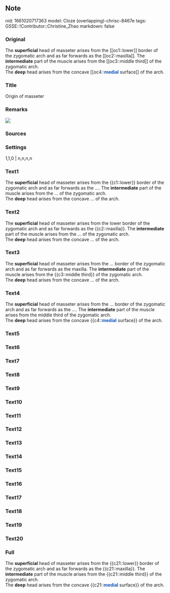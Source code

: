 ## Note
nid: 1661020717363
model: Cloze (overlapping)-chrisc-8467e
tags: GSSE::!Contributor::Christine_Zhao
markdown: false

### Original
<div>
  <div>
    <div>
      <div>
        The <b>superficial</b> head of masseter arises from the
        [[oc1::lower]] border of the zygomatic arch and as far
        forwards as the [[oc2::maxilla]]. The <b>intermediate</b>
        part of the muscle arises from the [[oc3::middle third]] of
        the zygomatic arch.
      </div>
      <div>
        The <b>deep</b> head arises from the concave
[[oc4::<span style="font-weight: bold; color: rgb(15, 82, 
         186);">medial</span> surface]] of the arch.
      </div>
    </div>
  </div>
</div>

### Title
Origin of masseter

### Remarks
<img src="Screen%20Shot%202021-07-29%20at%209.06.43%20pm.png">

### Sources


### Settings
1,1,0 | n,n,n,n

### Text1
<div>
  <div>
    <div>
      <div>
        The <b>superficial</b> head of masseter arises from the
        {{c1::lower}} border of the zygomatic arch and as far
        forwards as the .... The <b>intermediate</b> part of the
        muscle arises from the ... of the zygomatic arch.
      </div>
      <div>
        The <b>deep</b> head arises from the concave ... of the
        arch.
      </div>
    </div>
  </div>
</div>

### Text2
<div>
  <div>
    <div>
      <div>
        The <b>superficial</b> head of masseter arises from the
        lower border of the zygomatic arch and as far forwards as
        the {{c2::maxilla}}. The <b>intermediate</b> part of the
        muscle arises from the ... of the zygomatic arch.
      </div>
      <div>
        The <b>deep</b> head arises from the concave ... of the
        arch.
      </div>
    </div>
  </div>
</div>

### Text3
<div>
  <div>
    <div>
      <div>
        The <b>superficial</b> head of masseter arises from the ...
        border of the zygomatic arch and as far forwards as the
        maxilla. The <b>intermediate</b> part of the muscle arises
        from the {{c3::middle third}} of the zygomatic arch.
      </div>
      <div>
        The <b>deep</b> head arises from the concave ... of the
        arch.
      </div>
    </div>
  </div>
</div>

### Text4
<div>
  <div>
    <div>
      <div>
        The <b>superficial</b> head of masseter arises from the ...
        border of the zygomatic arch and as far forwards as the
        .... The <b>intermediate</b> part of the muscle arises from
        the middle third of the zygomatic arch.
      </div>
      <div>
        The <b>deep</b> head arises from the concave
{{c4::<span style="font-weight: bold; color: rgb(15, 82, 
         186);">medial</span> surface}} of the arch.
      </div>
    </div>
  </div>
</div>

### Text5


### Text6


### Text7


### Text8


### Text9


### Text10


### Text11


### Text12


### Text13


### Text14


### Text15


### Text16


### Text17


### Text18


### Text19


### Text20


### Full
<div>
  <div>
    <div>
      <div>
        The <b>superficial</b> head of masseter arises from the
        {{c21::lower}} border of the zygomatic arch and as far
        forwards as the {{c21::maxilla}}. The <b>intermediate</b>
        part of the muscle arises from the {{c21::middle third}} of
        the zygomatic arch.
      </div>
      <div>
        The <b>deep</b> head arises from the concave
{{c21::<span style="font-weight: bold; color: rgb(15, 82, 
         186);">medial</span> surface}} of the arch.
      </div>
    </div>
  </div>
</div>
